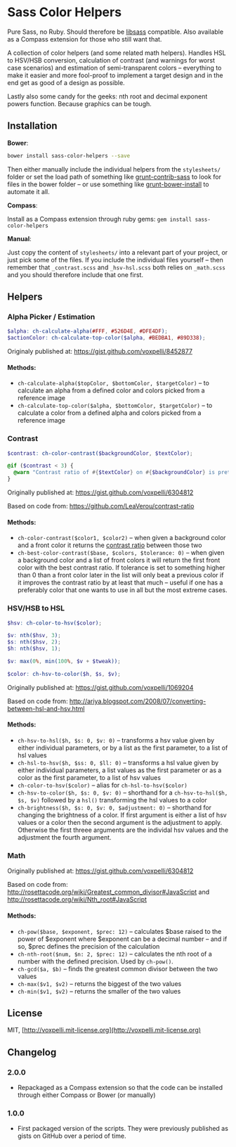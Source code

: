 # Sass Color Helpers

Pure Sass, no Ruby. Should therefore be [libsass](http://libsass.org/) compatible. Also available as a Compass extension for those who still want that.

A collection of color helpers (and some related math helpers). Handles HSL to HSV/HSB conversion, calculation of contrast (and warnings for worst case scenarios) and estimation of semi-transparent colors – everything to make it easier and more fool-proof to implement a target design and in the end get as good of a design as possible.

Lastly also some candy for the geeks: nth root and decimal exponent powers function. Because graphics can be tough.

## Installation

**Bower**:

```bash
bower install sass-color-helpers --save
```

Then either manually include the individual helpers from the `stylesheets/` folder or set the load path of something like [grunt-contrib-sass](https://npmjs.org/package/grunt-contrib-sass) to look for files in the bower folder – or use something like [grunt-bower-install](https://www.npmjs.org/package/grunt-bower-install) to automate it all.

**Compass**:

Install as a Compass extension through ruby gems: `gem install sass-color-helpers`

**Manual**:

Just copy the content of `stylesheets/` into a relevant part of your project, or just pick some of the files. If you include the individual files yourself – then remember that `_contrast.scss` and `_hsv-hsl.scss` both relies on `_math.scss` and you should therefore include that one first.

## Helpers

### Alpha Picker / Estimation

```scss
$alpha: ch-calculate-alpha(#FFF, #526D4E, #DFE4DF);
$actionColor: ch-calculate-top-color($alpha, #BEDBA1, #89D338);
```

Originaly published at: https://gist.github.com/voxpelli/8452877

#### Methods:

* `ch-calculate-alpha($topColor, $bottomColor, $targetColor)` – to calculate an alpha from a defined color and colors picked from a reference image
* `ch-calculate-top-color($alpha, $bottomColor, $targetColor)` – to calculate a color from a defined alpha and colors picked from a reference image

### Contrast

```scss
$contrast: ch-color-contrast($backgroundColor, $textColor);

@if ($contrast < 3) {
  @warn "Contrast ratio of #{$textColor} on #{$backgroundColor} is pretty bad, just #{$contrast}";
}
```

Originally published at: https://gist.github.com/voxpelli/6304812

Based on code from: https://github.com/LeaVerou/contrast-ratio

#### Methods:

* `ch-color-contrast($color1, $color2)` – when given a background color and a front color it returns the [contrast ratio](http://www.w3.org/TR/2008/REC-WCAG20-20081211/#contrast-ratiodef) between those two
* `ch-best-color-contrast($base, $colors, $tolerance: 0)` – when given a background color and a list of front colors it will return the first front color with the best contrast ratio. If tolerance is set to something higher than 0 than a front color later in the list will only beat a previous color if it improves the contrast ratio  by at least that much – useful if one has a preferably color that one wants to use in all but the most extreme cases.

### HSV/HSB to HSL

```scss
$hsv: ch-color-to-hsv($color);

$v: nth($hsv, 3);
$s: nth($hsv, 2);
$h: nth($hsv, 1);

$v: max(0%, min(100%, $v + $tweak));

$color: ch-hsv-to-color($h, $s, $v);
```

Originally published at: https://gist.github.com/voxpelli/1069204

Based on code from: http://ariya.blogspot.com/2008/07/converting-between-hsl-and-hsv.html

#### Methods:

* `ch-hsv-to-hsl($h, $s: 0, $v: 0)` – transforms a hsv value given by either individual parameters, or by a list as the first parameter, to a list of hsl values
* `ch-hsl-to-hsv($h, $ss: 0, $ll: 0)` – transforms a hsl value given by either individual parameters, a list values as the first parameter or as a color as the first parameter, to a list of hsv values
* `ch-color-to-hsv($color)` – alias for `ch-hsl-to-hsv($color)`
* `ch-hsv-to-color($h, $s: 0, $v: 0)` – shorthand for a `ch-hsv-to-hsl($h, $s, $v)` followed by a `hsl()` transforming the hsl values to a color
* `ch-brightness($h, $s: 0, $v: 0, $adjustment: 0)` – shorthand for changing the brightness of a color. If first argument is either a list of hsv values or a color then the second argument is the adjustment to apply. Otherwise the first threee arguments are the individal hsv values and the adjustment the fourth argument.

### Math

Originally published at: https://gist.github.com/voxpelli/6304812

Based on code from: http://rosettacode.org/wiki/Greatest_common_divisor#JavaScript and http://rosettacode.org/wiki/Nth_root#JavaScript

#### Methods:

* `ch-pow($base, $exponent, $prec: 12)` – calculates $base raised to the power of $exponent where $exponent can be a decimal number – and if so, $prec defines the precision of the calculation
* `ch-nth-root($num, $n: 2, $prec: 12)` – calculates the nth root of a number with the defined precision. Used by `ch-pow()`.
* `ch-gcd($a, $b)` – finds the greatest common divisor between the two values
* `ch-max($v1, $v2)` – returns the biggest of the two values
* `ch-min($v1, $v2)` – returns the smaller of the two values

## License

MIT, [http://voxpelli.mit-license.org](http://voxpelli.mit-license.org)

## Changelog

### 2.0.0

* Repackaged as a Compass extension so that the code can be installed through either Compass or Bower (or manually)

### 1.0.0

* First packaged version of the scripts. They were previously published as gists on GitHub over a period of time.
